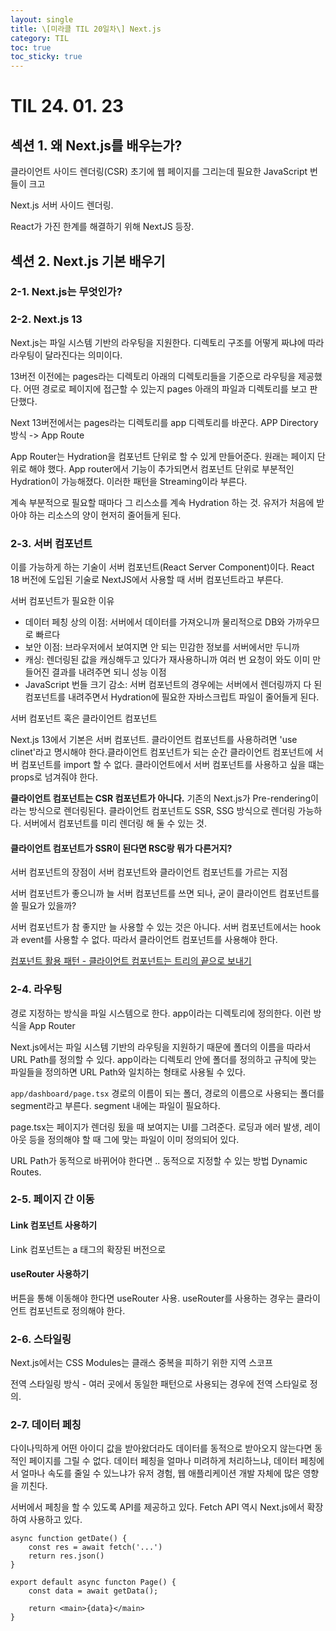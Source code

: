 ```yaml
---
layout: single
title: \[미라클 TIL 20일차\] Next.js 
category: TIL
toc: true
toc_sticky: true
---
```


# TIL 24. 01. 23

## 섹션 1. 왜 Next.js를 배우는가?

클라이언트 사이드 렌더링(CSR) 초기에 웹 페이지를 그리는데 필요한 JavaScript 번들이 크고

Next.js 서버 사이드 렌더링. 

React가 가진 한계를 해결하기 위해 NextJS 등장. 

## 섹션 2. Next.js 기본 배우기

### 2-1. Next.js는 무엇인가?

### 2-2. Next.js 13

Next.js는 파일 시스템 기반의 라우팅을 지원한다. 디렉토리 구조를 어떻게 짜냐에 따라 라우팅이 달라진다는 의미이다.

13버전 이전에는 pages라는 디렉토리 아래의 디렉토리들을 기준으로 라우팅을 제공했다. 어떤 경로로 페이지에 접근할 수 있는지 pages 아래의 파일과 디렉토리를 보고 판단했다.

Next 13버전에서는 pages라는 디렉토리를 app 디렉토리를 바꾼다. APP Directory 방식 -> App Route 

App Router는 Hydration을 컴포넌트 단위로 할 수 있게 만들어준다. 원래는 페이지 단위로 해야 했다. App router에서 기능이 추가되면서 컴포넌트 단위로 부분적인 Hydration이 가능해졌다. 이러한 패턴을 Streaming이라 부른다. 

계속 부분적으로 필요할 때마다 그 리스소를 계속 Hydration 하는 것. 유저가 처음에 받아야 하는 리소스의 양이 현저히 줄어들게 된다. 

 ### 2-3. 서버 컴포넌트

이를 가능하게 하는 기술이 서버 컴포넌트(React Server Component)이다. React 18 버전에 도입된 기술로 NextJS에서 사용할 때 서버 컴포넌트라고 부른다.

서버 컴포넌트가 필요한 이유 

- 데이터 페칭 상의 이점: 서버에서 데이터를 가져오니까 물리적으로 DB와 가까우므로 빠르다
- 보안 이점: 브라우저에서 보여지면 안 되는 민감한 정보를 서버에서만 두니까
- 캐싱: 렌더링된 값을 캐싱해두고 있다가 재사용하니까 여러 번 요청이 와도 이미 만들어진 결과를 내려주면 되니 성능 이점
- JavaScript 번들 크기 감소: 서버 컴포넌트의 경우에는 서버에서 렌더링까지 다 된 컴포넌트를 내려주면서 Hydration에 필요한 자바스크립트 파일이 줄어들게 된다.

서버 컴포넌트 혹은 클라이언트 컴포넌트

Next.js 13에서 기본은 서버 컴포넌트. 클라이언트 컴포넌트를 사용하려면 'use clinet'라고 명시해야 한다.클라이언트 컴포넌트가 되는 순간 클라이언트 컴포넌트에 서버 컴포넌트를 import 할 수 없다. 클라이언트에서 서버 컴포넌트를 사용하고 싶을 떄는 props로 넘겨줘야 한다. 

**클라이언트 컴포넌트는 CSR 컴포넌트가 아니다.** 기존의 Next.js가 Pre-rendering이라는 방식으로 렌더링된다. 클라이언트 컴포넌트도 SSR, SSG 방식으로 렌더링 가능하다. 서버에서 컴포넌트를 미리 렌더링 해 둘 수 있는 것.

#### 클라이언트 컴포넌트가 SSR이 된다면 RSC랑 뭐가 다른거지?

서버 컴포넌트의 장점이 서버 컴포넌트와 클라이언트 컴포넌트를 가르는 지점

서버 컴포넌트가 좋으니까 늘 서버 컴포넌트를 쓰면 되나, 굳이 클라이언트 컴포넌트를 쓸 필요가 있을까? 

서버 컴포넌트가 참 좋지만 늘 사용할 수 있는 것은 아니다. 서버 컴포넌트에서는 hook과 event를 사용할 수 없다. 따라서 클라이언트 컴포넌트를 사용해야 한다.

<u>컴포넌트 활용 패턴 - 클라이언트 컴포넌트는 트리의 끝으로 보내기</u>

### 2-4. 라우팅

경로 지정하는 방식을 파일 시스템으로 한다. app이라는 디렉토리에 정의한다. 이런 방식을 App Router

Next.js에서는 파일 시스템 기반의 라우팅을 지원하기 때문에 폴더의 이름을 따라서 URL Path를 정의할 수 있다. app이라는 디렉토리 안에 폴더를 정의하고 규칙에 맞는 파일들을 정의하면 URL Path와 일치하는 형태로 사용될 수 있다.

`app/dashboard/page.tsx` 경로의 이름이 되는 폴더, 경로의 이름으로 사용되는 폴더를 segment라고 부른다. segment 내에는 파일이 필요하다.

page.tsx는 페이지가 렌더링 됬을 때 보여지는 UI를 그려준다. 로딩과 에러 발생, 레이아웃 등을 정의해야 할 때 그에 맞는 파일이 이미 정의되어 있다.

URL Path가 동적으로 바뀌어야 한다면 .. 동적으로 지정할 수 있는 방법 Dynamic Routes. 

### 2-5. 페이지 간 이동

#### Link 컴포넌트 사용하기

Link 컴포넌트는 a 태그의 확장된 버전으로

#### useRouter 사용하기

버튼을 통해 이동해야 한다면 useRouter 사용. useRouter를 사용하는 경우는 클라이언트 컴포넌트로 정의해야 한다.

### 2-6. 스타일링

Next.js에서는 CSS Modules는 클래스 중복을 피하기 위한 지역 스코프

전역 스타일링 방식 - 여러 곳에서 동일한 패턴으로 사용되는 경우에 전역 스타일로 정의.

### 2-7. 데이터 페칭

다이나믹하게 어떤 아이디 값을 받아왔더라도 데이터를 동적으로 받아오지 않는다면 동적인 페이지를 그릴 수 없다. 데이터 페칭을 얼마나 미려하게 처리하느냐, 데이터 페칭에서 얼마나 속도를 줄일 수 있느냐가 유저 경험, 웹 애플리케이션 개발 자체에 많은 영향을 끼친다.

서버에서 페칭을 할 수 있도록 API를 제공하고 있다. Fetch API 역시 Next.js에서 확장하여 사용하고 있다. 

```tsx
async function getDate() {
    const res = await fetch('...')
    return res.json()
}

export default async functon Page() {
    const data = await getData();
    
    return <main>{data}</main>
}
```

